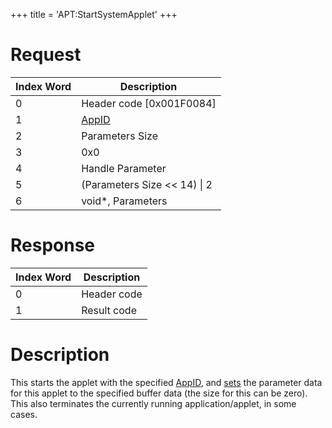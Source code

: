 +++
title = 'APT:StartSystemApplet'
+++

# Request

| Index Word | Description                                    |
|------------|------------------------------------------------|
| 0          | Header code \[0x001F0084\]                     |
| 1          | [AppID](NS_and_APT_Services#AppIDs "wikilink") |
| 2          | Parameters Size                                |
| 3          | 0x0                                            |
| 4          | Handle Parameter                               |
| 5          | (Parameters Size \<\< 14) \| 2                 |
| 6          | void\*, Parameters                             |

# Response

| Index Word | Description |
|------------|-------------|
| 0          | Header code |
| 1          | Result code |

# Description

This starts the applet with the specified
[AppID](NS_and_APT_Services#AppIDs "wikilink"), and
[sets](APT:SendParameter "wikilink") the parameter data for this applet
to the specified buffer data (the size for this can be zero). This also
terminates the currently running application/applet, in some cases.